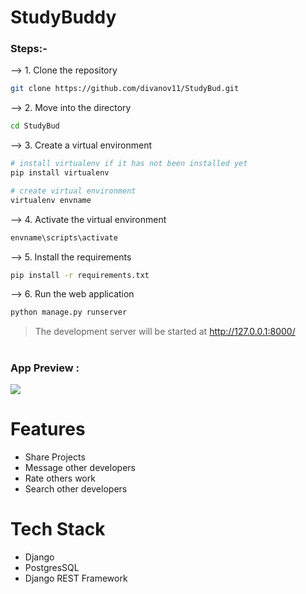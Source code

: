 # StudyBuddy

### Steps:-

--> 1. Clone the repository
```bash
git clone https://github.com/divanov11/StudyBud.git

```

--> 2. Move into the directory
```bash
cd StudyBud

```

--> 3. Create a virtual environment
```bash
# install virtualenv if it has not been installed yet
pip install virtualenv

# create virtual environment
virtualenv envname

```

--> 4. Activate the virtual environment
```bash
envname\scripts\activate

```

--> 5. Install the requirements
```bash
pip install -r requirements.txt

```


--> 6. Run the web application
```bash
python manage.py runserver

```

> The development server will be started at http://127.0.0.1:8000/

#

### App Preview :

<img src="https://user-images.githubusercontent.com/72341453/134747262-0a92233d-8010-40f8-84c5-8d94895aac44.PNG">

# Features
* Share Projects
* Message other developers
* Rate others work
* Search other developers

# Tech Stack
* Django
* PostgresSQL
* Django REST Framework
